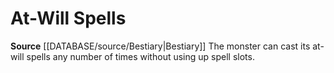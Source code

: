 ﻿---
id: '4'
name: At-Will Spells
rarity: Common
source: '[[DATABASE/source/Bestiary|Bestiary]]'
type: Creature Ability

---
# At-Will Spells

**Source** [[DATABASE/source/Bestiary|Bestiary]]
The monster can cast its at-will spells any number of times without using up spell slots.